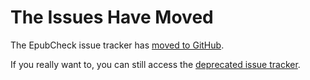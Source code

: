 # The Issues Have Moved #

The EpubCheck issue tracker has [moved to GitHub](https://github.com/IDPF/epubcheck/issues).

If you really want to, you can still access the [deprecated issue tracker](http://code.google.com/p/epubcheck/issues/list).